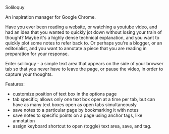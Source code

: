 Soliloquy

An inspiration manager for Google Chrome. 

Have you ever been reading a website, or watching a youtube video, and had an idea that you wanted to quickly jot down without losing your train of thought? Maybe it's a highly dense technical explanation, and you want to quickly plot some notes to refer back to. Or perhaps you're a blogger, or an editorialist, and you want to annotate a piece that you are reading in preparation for your response.  

Enter soliloquy - a simple text area that appears on the side of your browser tab so that you never have to leave the page, or pause the video, in order to capture your thoughts.


Features:

  - customize position of text box in the options page
  - tab specific; allows only one text box open at a time per tab, but can
    have as many text boxes open as open tabs simultaneously
  - save notes to a particular page by bookmarking it with notes 
  - save notes to specific points on a page using anchor tags, like annotation 
  - assign keyboard shortcut to open (toggle) text area, save, and tag.
